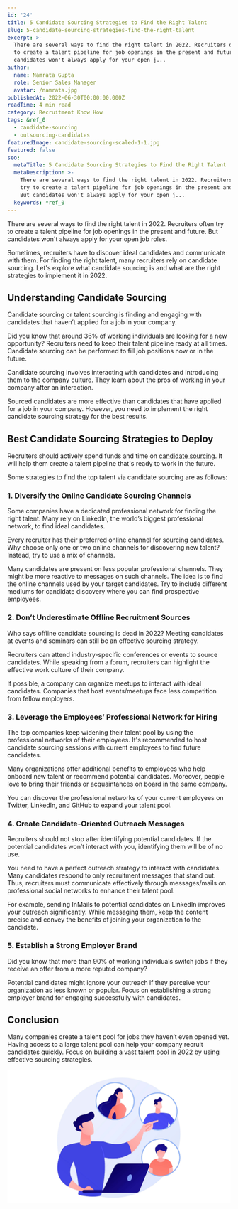 ```yaml
---
id: '24'
title: 5 Candidate Sourcing Strategies to Find the Right Talent
slug: 5-candidate-sourcing-strategies-find-the-right-talent
excerpt: >-
  There are several ways to find the right talent in 2022. Recruiters often try
  to create a talent pipeline for job openings in the present and future. But
  candidates won't always apply for your open j...
author:
  name: Namrata Gupta
  role: Senior Sales Manager
  avatar: /namrata.jpg
publishedAt: 2022-06-30T00:00:00.000Z
readTime: 4 min read
category: Recruitment Know How
tags: &ref_0
  - candidate-sourcing
  - outsourcing-candidates
featuredImage: candidate-sourcing-scaled-1-1.jpg
featured: false
seo:
  metaTitle: 5 Candidate Sourcing Strategies to Find the Right Talent
  metaDescription: >-
    There are several ways to find the right talent in 2022. Recruiters often
    try to create a talent pipeline for job openings in the present and future.
    But candidates won't always apply for your open j...
  keywords: *ref_0
---
```


There are several ways to find the right talent in 2022. Recruiters often try to create a talent pipeline for job openings in the present and future. But candidates won't always apply for your open job roles.

Sometimes, recruiters have to discover ideal candidates and communicate with them. For finding the right talent, many recruiters rely on candidate sourcing. Let's explore what candidate sourcing is and what are the right strategies to implement it in 2022. 

<!--more-->

## **Understanding Candidate Sourcing** 

Candidate sourcing or talent sourcing is finding and engaging with candidates that haven’t applied for a job in your company.

Did you know that around 36% of working individuals are looking for a new opportunity? Recruiters need to keep their talent pipeline ready at all times. Candidate sourcing can be performed to fill job positions now or in the future.

Candidate sourcing involves interacting with candidates and introducing them to the company culture. They learn about the pros of working in your company after an interaction.

Sourced candidates are more effective than candidates that have applied for a job in your company. However, you need to implement the right candidate sourcing strategy for the best results. 

## **Best Candidate Sourcing Strategies to Deploy** 

Recruiters should actively spend funds and time on [candidate sourcing](https://www.thetalentpool.ai/blogs/5-candidate-sourcing-strategies-find-the-right-talent). It will help them create a talent pipeline that's ready to work in the future.

Some strategies to find the top talent via candidate sourcing are as follows:

### 1\. **Diversify the Online Candidate Sourcing Channels** 

Some companies have a dedicated professional network for finding the right talent. Many rely on LinkedIn, the world’s biggest professional network, to find ideal candidates.

Every recruiter has their preferred online channel for sourcing candidates. Why choose only one or two online channels for discovering new talent? Instead, try to use a mix of channels.

Many candidates are present on less popular professional channels. They might be more reactive to messages on such channels. The idea is to find the online channels used by your target candidates. Try to include different mediums for candidate discovery where you can find prospective employees.

### 2\. **Don’t Underestimate Offline Recruitment Sources** 

Who says offline candidate sourcing is dead in 2022? Meeting candidates at events and seminars can still be an effective sourcing strategy.

Recruiters can attend industry-specific conferences or events to source candidates. While speaking from a forum, recruiters can highlight the effective work culture of their company.

If possible, a company can organize meetups to interact with ideal candidates. Companies that host events/meetups face less competition from fellow employers. 

### 3\. **Leverage the Employees’ Professional Network for Hiring** 

The top companies keep widening their talent pool by using the professional networks of their employees. It's recommended to host candidate sourcing sessions with current employees to find future candidates.

Many organizations offer additional benefits to employees who help onboard new talent or recommend potential candidates. Moreover, people love to bring their friends or acquaintances on board in the same company.

You can discover the professional networks of your current employees on Twitter, LinkedIn, and GitHub to expand your talent pool. 

### 4\. **Create Candidate-Oriented Outreach Messages** 

Recruiters should not stop after identifying potential candidates. If the potential candidates won’t interact with you, identifying them will be of no use.

You need to have a perfect outreach strategy to interact with candidates. Many candidates respond to only recruitment messages that stand out. Thus, recruiters must communicate effectively through messages/mails on professional social networks to enhance their talent pool.

For example, sending InMails to potential candidates on LinkedIn improves your outreach significantly. While messaging them, keep the content precise and convey the benefits of joining your organization to the candidate. 

### 5\. **Establish a Strong Employer Brand** 

Did you know that more than 90% of working individuals switch jobs if they receive an offer from a more reputed company?

Potential candidates might ignore your outreach if they perceive your organization as less known or popular. Focus on establishing a strong employer brand for engaging successfully with candidates. 

## **Conclusion** 

Many companies create a talent pool for jobs they haven’t even opened yet. Having access to a large talent pool can help your company recruit candidates quickly. Focus on building a vast [talent pool](https://www.thetalentpool.ai) in 2022 by using effective sourcing strategies.

![candidate-sourcing](images/candidate-sourcing-scaled-1-1.jpg)
